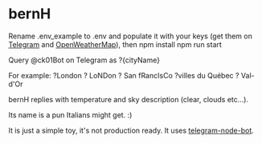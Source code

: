 # bernH

Rename .env_example to .env and populate it with your keys (get them on [Telegram](https://telegram.me/botfather) and [OpenWeatherMap](https://openweathermap.org/appid)), then
    npm install
    npm run start

Query @ck01Bot on Telegram as
    ?{cityName}

For example:
    ?London
    ? LoNDon
    ?  San fRancIsCo
    ?villes du Québec
    ? Val-d'Or

bernH replies with temperature and sky description (clear, clouds etc...).

Its name is a pun Italians might get. :)

It is just a simple toy, it's not production ready. It uses [telegram-node-bot](https://github.com/naltox/telegram-node-bot).